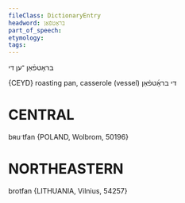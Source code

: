 ```yaml
---
fileClass: DictionaryEntry
headword: בראָטפֿאַן
part_of_speech: 
etymology: 
tags: 
---
```

בראָטפֿאַן
־ען
די

{CEYD}
roasting pan, casserole (vessel) די בראָ֜טפֿאַן

CENTRAL
========

bʀuˑtfan {POLAND, Wolbrom, 50196}

NORTHEASTERN
==============

brotfan {LITHUANIA, Vilnius, 54257}